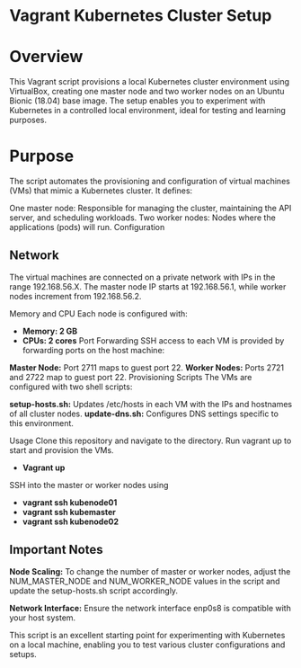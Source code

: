 # Vagrant Kubernetes Cluster Setup
# Overview
This Vagrant script provisions a local Kubernetes cluster environment using VirtualBox, creating one master node and two worker nodes on an Ubuntu Bionic (18.04) base image. The setup enables you to experiment with Kubernetes in a controlled local environment, ideal for testing and learning purposes.

# Purpose
The script automates the provisioning and configuration of virtual machines (VMs) that mimic a Kubernetes cluster. It defines:

One master node: Responsible for managing the cluster, maintaining the API server, and scheduling workloads.
Two worker nodes: Nodes where the applications (pods) will run.
Configuration 

## Network
The virtual machines are connected on a private network with IPs in the range 192.168.56.X. The master node IP starts at 192.168.56.1, while worker nodes increment from 192.168.56.2.

Memory and CPU
Each node is configured with:

- **Memory: 2 GB**
- **CPUs: 2 cores**
Port Forwarding
SSH access to each VM is provided by forwarding ports on the host machine:

**Master Node:** Port 2711 maps to guest port 22.
**Worker Nodes:** Ports 2721 and 2722 map to guest port 22.
Provisioning Scripts
The VMs are configured with two shell scripts:

**setup-hosts.sh:** Updates /etc/hosts in each VM with the IPs and hostnames of all cluster nodes.
**update-dns.sh:** Configures DNS settings specific to this environment.

Usage
Clone this repository and navigate to the directory.
Run vagrant up to start and provision the VMs.
- **Vagrant up**

SSH into the master or worker nodes using
- **vagrant ssh kubenode01**
- **vagrant ssh kubemaster** 
- **vagrant ssh kubenode02**

## Important Notes
**Node Scaling:** To change the number of master or worker nodes, adjust the NUM_MASTER_NODE and NUM_WORKER_NODE values in the script and update the setup-hosts.sh script accordingly.

**Network Interface:** Ensure the network interface enp0s8 is compatible with your host system.

This script is an excellent starting point for experimenting with Kubernetes on a local machine, enabling you to test various cluster configurations and setups.